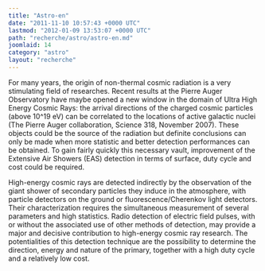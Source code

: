 ```yaml
---
title: "Astro-en"
date: "2011-11-10 10:57:43 +0000 UTC"
lastmod: "2012-01-09 13:53:07 +0000 UTC"
path: "recherche/astro/astro-en.md"
joomlaid: 14
category: "astro"
layout: "recherche"
---
```

For many years, the origin of non-thermal cosmic radiation is a very stimulating field of researches. Recent results at the Pierre Auger Observatory have maybe opened a new window in the domain of Ultra High Energy Cosmic Rays: the arrival directions of the charged cosmic particles (above 10^19 eV) can be correlated to the locations of active galactic nuclei (The Pierre Auger collaboration, Science 318, November 2007). These objects could be the source of the radiation but definite conclusions can only be made when more statistic and better detection performances can be obtained. To gain fairly quickly this necessary vault, improvement of the Extensive Air Showers (EAS) detection in terms of surface, duty cycle and cost could be required.

High-energy cosmic rays are detected indirectly by the observation of the giant shower of secondary particles they induce in the atmosphere, with particle detectors on the ground or fluorescence/Cherenkov light detectors. Their characterization requires the simultaneous measurement of several parameters and high statistics. Radio detection of electric field pulses, with or without the associated use of other methods of detection, may provide a major and decisive contribution to high-energy cosmic ray research. The potentialities of this detection technique are the possibility to determine the direction, energy and nature of the primary, together with a high duty cycle and a relatively low cost.
